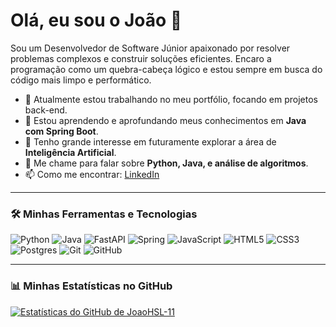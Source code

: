 # Olá, eu sou o João 👋

Sou um Desenvolvedor de Software Júnior apaixonado por resolver problemas complexos e construir soluções eficientes. Encaro a programação como um quebra-cabeça lógico e estou sempre em busca do código mais limpo e performático.

- 🔭 Atualmente estou trabalhando no meu portfólio, focando em projetos back-end.
- 🌱 Estou aprendendo e aprofundando meus conhecimentos em **Java com Spring Boot**.
- 🤔 Tenho grande interesse em futuramente explorar a área de **Inteligência Artificial**.
- 💬 Me chame para falar sobre **Python, Java, e análise de algoritmos**.
- 📫 Como me encontrar: [LinkedIn](https://www.linkedin.com/in/seu-usuario-linkedin/)

---

### 🛠️ Minhas Ferramentas e Tecnologias

![Python](https://img.shields.io/badge/python-3670A0?style=for-the-badge&logo=python&logoColor=ffdd54)
![Java](https://img.shields.io/badge/java-%23ED8B00.svg?style=for-the-badge&logo=openjdk&logoColor=white)
![FastAPI](https://img.shields.io/badge/FastAPI-005571?style=for-the-badge&logo=fastapi)
![Spring](https://img.shields.io/badge/spring-%236DB33F.svg?style=for-the-badge&logo=spring&logoColor=white)
![JavaScript](https://img.shields.io/badge/javascript-%23323330.svg?style=for-the-badge&logo=javascript&logoColor=%23F7DF1E)
![HTML5](https://img.shields.io/badge/html5-%23E34F26.svg?style=for-the-badge&logo=html5&logoColor=white)
![CSS3](https://img.shields.io/badge/css3-%231572B6.svg?style=for-the-badge&logo=css3&logoColor=white)
![Postgres](https://img.shields.io/badge/postgres-%23316192.svg?style=for-the-badge&logo=postgresql&logoColor=white)
![Git](https://img.shields.io/badge/git-%23F05033.svg?style=for-the-badge&logo=git&logoColor=white)
![GitHub](https://img.shields.io/badge/github-%23121011.svg?style=for-the-badge&logo=github&logoColor=white)

---

### 📊 Minhas Estatísticas no GitHub

[![Estatísticas do GitHub de JoaoHSL-11](https://github-readme-stats.vercel.app/api?username=JoaoHSL-11&show_icons=true&theme=dracula&include_all_commits=true&count_private=true)](https://github.com/anuraghazra/github-readme-stats)

